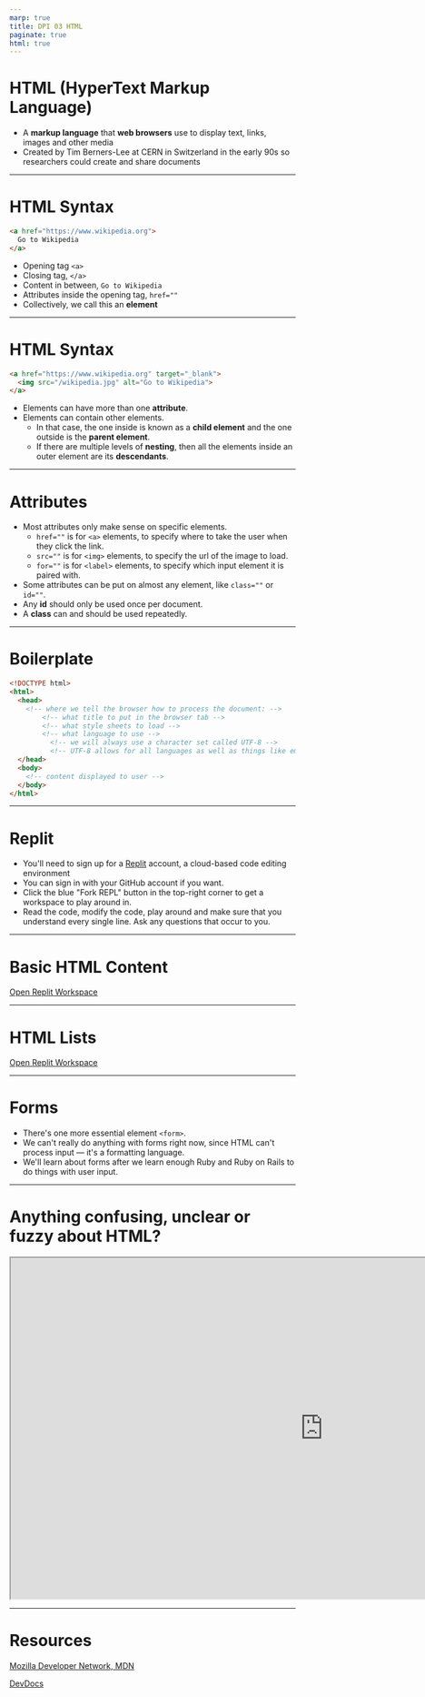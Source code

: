 ```yaml
---
marp: true
title: DPI 03 HTML
paginate: true
html: true
---
```


<!-- SOURCE https://firstdraft.slides.com/raghubetina/html-and-css-recap?token=8gU8ghvw -->

# HTML (HyperText Markup Language)
* A **markup language** that **web browsers** use to display text, links, images and other media
* Created by Tim Berners-Lee at CERN in Switzerland in the early 90s so researchers could create and share documents

---

# HTML Syntax

```html
<a href="https://www.wikipedia.org">
  Go to Wikipedia
</a>
```

* Opening tag `<a>`
* Closing tag, `</a>`
* Content in between, `Go to Wikipedia`
* Attributes inside the opening tag, `href=""`
* Collectively, we call this an **element**
---
# HTML Syntax

```html
<a href="https://www.wikipedia.org" target="_blank">
  <img src="/wikipedia.jpg" alt="Go to Wikipedia">
</a>
```

* Elements can have more than one **attribute**.
* Elements can contain other elements.
  * In that case, the one inside is known as a **child element** and the one outside is the **parent element**.
  * If there are multiple levels of **nesting**, then all the elements inside an outer element are its **descendants**.

---
# Attributes
* Most attributes only make sense on specific elements.
  * `href=""` is for `<a>` elements, to specify where to take the user when they click the link.
  * `src=""` is for `<img>` elements, to specify the url of the image to load.
  * `for=""` is for `<label>` elements, to specify which input element it is paired with.
* Some attributes can be put on almost any element, like `class=""` or `id=""`.
* ​Any **id** should only be used once per document.
* A **class** can and should be used repeatedly.

---

# Boilerplate

```html
<!DOCTYPE html>
<html>
  <head>
    <!-- where we tell the browser how to process the document: -->
        <!-- what title to put in the browser tab -->
        <!-- what style sheets to load -->
        <!-- what language to use -->
          <!-- we will always use a character set called UTF-8 -->
          <!-- UTF-8 allows for all languages as well as things like emoji -->
  </head>
  <body>
    <!-- content displayed to user -->
  </body>
</html>
```

---
# Replit

* You'll need to sign up for a [Replit](https://replit.com/) account, a cloud-based code editing environment
* You can sign in with your GitHub account if you want.
* Click the blue "Fork REPL" button in the top-right corner to get a workspace to play around in.
* Read the code, modify the code, play around and make sure that you understand every single line. Ask any questions that occur to you.

---

# Basic HTML Content

[Open Replit Workspace](https://replit.com/@raghubetina1/Basic-content)

---
# HTML Lists

[Open Replit Workspace](https://replit.com/@raghubetina1/Lists)

---
# Forms
* There's one more essential element `<form>`.
* We can't really do anything with forms right now, since HTML can't process input — it's a formatting language.
* We'll learn about forms after we learn enough Ruby and Ruby on Rails to do things with user input.

---

# Anything confusing, unclear or fuzzy about HTML?
<iframe src="https://pollev-embeds.com/discourses/T2RZWoljaNo5qvN5ZNUTG/respond" width="1100px" height="600px"></iframe>

---

# Resources

[Mozilla Developer Network, MDN](https://developer.mozilla.org/en-US/)

[DevDocs](https://devdocs.io/html/)

